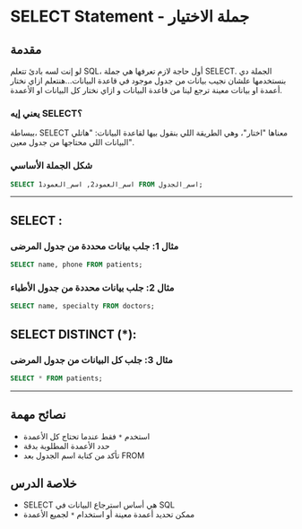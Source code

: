 # SELECT Statement - جملة الاختيار 

## مقدمة
لو إنت لسه بادئ تتعلم SQL، أول حاجة لازم تعرفها هي جملة SELECT. الجملة دي بنستخدمها علشان نجيب بيانات من جدول موجود في قاعدة البيانات...هنتعلم ازاي نختار أعمدة او بيانات معينة ترجع لينا من قاعدة البيانات و ازاي نختار كل البيانات او الأعمدة. 

### يعني إيه SELECT؟
ببساطة، SELECT معناها "اختار"، وهي الطريقة اللي بنقول بيها لقاعدة البيانات: "هاتلي البيانات اللي محتاجها من جدول معين".

### شكل الجملة الأساسي
```sql
SELECT اسم_العمود2, اسم_العمود1 FROM اسم_الجدول;
```
---

## <span lang="en">SELECT : </span>

### مثال 1: جلب بيانات محددة من جدول المرضى
```sql
SELECT name, phone FROM patients;
```
### مثال 2: جلب بيانات محددة من جدول الأطباء
```sql
SELECT name, specialty FROM doctors;
```
## <span lang="en">SELECT DISTINCT (*): </span>

### مثال 3: جلب كل البيانات من جدول المرضى
```sql
SELECT * FROM patients;
```
---

## نصائح مهمة
- استخدم `*` فقط عندما تحتاج كل الأعمدة
- حدد الأعمدة المطلوبة بدقة
- تأكد من كتابة اسم الجدول بعد FROM

## خلاصة الدرس
- SELECT هي أساس استرجاع البيانات في SQL
- ممكن تحديد أعمدة معينة أو استخدام `*` لجميع الأعمدة
